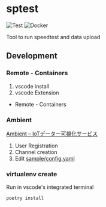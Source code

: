 # sptest

![Test](https://github.com/faruryo/sptest/workflows/Test/badge.svg)
![Docker](https://github.com/faruryo/sptest/workflows/Docker/badge.svg)

Tool to run speedtest and data upload

## Development

### Remote - Containers

1. vscode install
1. vscode Extension
  - Remote - Containers

### Ambient

[Ambient – IoTデーター可視化サービス](https://ambidata.io/)

1. User Registration
1. Channel creation
1. Edit [sample/config.yaml](sample/config.yaml)

### virtualenv create

Run in vscode's integrated terminal

```
poetry install
```

